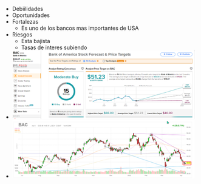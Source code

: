 - Debiilidades
- Oportunidades
- Fortalezas
	- Es uno de los bancos mas importantes de USA
- Riesgos
	- Esta bajista
	- Tasas de interes subiendo
- ![image.png](../assets/image_1649459918551_0.png)
- ![image.png](../assets/image_1649459991018_0.png)